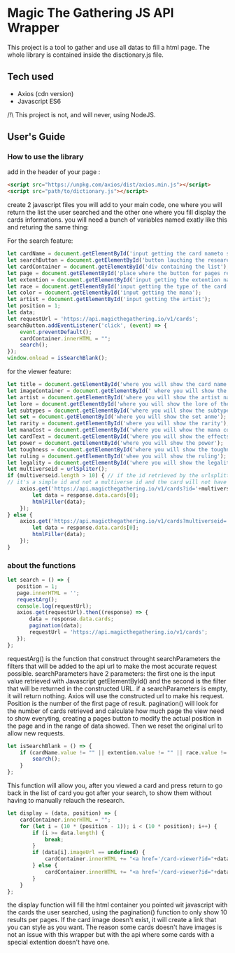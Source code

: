 # Magic The Gathering JS API Wrapper

This project is a tool to gather and use all datas to fill a html page. The whole library is contained inside the disctionary.js file.

## Tech used

* Axios (cdn version)
* Javascript ES6

/!\ This project is not, and will never, using NodeJS.


## User's Guide

### How to use the library

add in the header of your page : 
```html
<script src="https://unpkg.com/axios/dist/axios.min.js"></script>
<script src="path/to/dictionary.js"></script>
```
create 2 javascript files you will add to your main code, one where you will return the list the user searched and the other one where you fill display the cards informations. 
you will need a bunch of variables named exatly like this and returing the same thing: 

For the search feature: 
```Javascript
let cardName = document.getElementById('input getting the card nameto search');
let searchButton = document.getElementById('button lauching the research');
let cardContainer = document.getElementById('div containing the list');
let page = document.getElementById('place where the button for pages result will appear');
let extention = document.getElementById('input getting the extention name');
let race = document.getElementById('input getting the type of the card (artifact, creature, vampire,...');
let color = document.getElementById('input getting the mana');
let artist = document.getElementById('input getting the artist');
let position = 1;
let data;
let requestUrl = 'https://api.magicthegathering.io/v1/cards';
searchButton.addEventListener('click', (event) => {
    event.preventDefault();
    cardContainer.innerHTML = "";
    search();
});
window.onload = isSearchBlank();
```

for the viewer feature:

```Javascript
let title = document.getElementById('where you will show the card name');
let imageContainer = document.getElementById(' where you will show the card image');
let artist = document.getElementById('where you will show the artist name');
let lore = document.getElementById('where you will show the lore of the card');
let subtypes = document.getElementById('where you will show the subtypes');
let set = document.getElementById('where you will show the set anme');
let rarity = document.getElementById('where you will show the rarity');
let manaCost = document.getElementById('where you will whow the mana cost');
let cardText = document.getElementById('where you will show the effects of th card');
let power = document.getElementById('where you will show the power');
let toughness = document.getElementById('where you will show the toughness');
let ruling = document.getElementById('whee you will show the ruling');
let legality = document.getElementById('where you will show the legality');
let multiverseid = urlSpliter();
if (multiverseid.length > 10) { // if the id retrieved by the urlsplitter is loner than 10 characters it means
// it's a simple id and not a multiverse id and the card will not have an image as long as some informations
    axios.get('https://api.magicthegathering.io/v1/cards?id='+multiverseid).then((response) => {
        let data = response.data.cards[0];
        htmlFiller(data);
    }); 
} else {
    axios.get('https://api.magicthegathering.io/v1/cards?multiverseid='+multiverseid).then((response) => {
        let data = response.data.cards[0];
        htmlFiller(data);
    });
}
```

### about the functions
 ```Javascript
 let search = () => {
    position = 1;
    page.innerHTML = '';
    requestArg();
    console.log(requestUrl);
    axios.get(requestUrl).then((response) => {
        data = response.data.cards;
        pagination(data);
        requestUrl = 'https://api.magicthegathering.io/v1/cards';
    });
}; 
```

requestArg() is the function that construct throught searchParameters the filters that will be added to the api url to make the most accurate request possible. searchParameters have 2 parameters: the first one is the input value retrieved with Javascript getElementById() and the second is the filter that will be returned in the constructed URL. if a searchParameters is empty, it will return nothing.
Axios will use the constructed url to make his request. Position is the number of the first page of result. pagination() will look for the number of cards retrieved and calculate how much page the view need to show everyting, creating a pages button to modify the actual position in the page and in the range of data showed. Then we reset the original url to allow new requests.

```Javascript
let isSearchBlank = () => {
    if (cardName.value != "" || extention.value != "" || race.value != "" || artist.value != "") {
        search();
    }
};
```
This function will allow you, after you viewed a card and press return to go back in the list of card you got after your search, to show them without having to manually relauch the research.

```Javascript
let display = (data, position) => { 
    cardContainer.innerHTML = "";
    for (let i = (10 * (position - 1)); i < (10 * position); i++) {
        if (i >= data.length) {
            break;
        }
        if (data[i].imageUrl == undefined) {
            cardContainer.innerHTML += "<a href='/card-viewer?id="+data[i].id+"'><div class='missing-card-image' ><p>"+data[i].name+"</p></div></a>";
        } else {
            cardContainer.innerHTML += "<a href='/card-viewer?id="+data[i].multiverseid+"'><img class='card-item' src="+data[i].imageUrl+" /></a>";
        }
    }
};
```

the display function will fill the html container you pointed wit javascript with the cards the user searched, using the pagination() function to only show 10 results per pages. If the card image doesn't exist, it will create a link that you can style as you want. The reason some cards doesn't have images is not an issue with this wrapper but with the api where some cards with a special extention doesn't have one.

